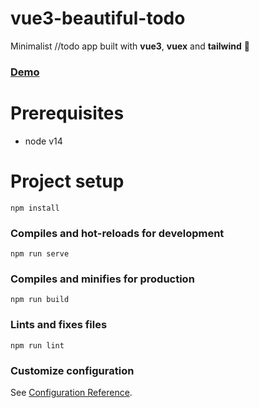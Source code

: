 # vue3-beautiful-todo

Minimalist //todo app built with **vue3**, **vuex** and **tailwind** 🧨
### [Demo](https://georgebrata.ro/todo/)

# Prerequisites
- node v14

# Project setup
```
npm install
```

### Compiles and hot-reloads for development
```
npm run serve
```

### Compiles and minifies for production
```
npm run build
```

### Lints and fixes files
```
npm run lint
```

### Customize configuration
See [Configuration Reference](https://cli.vuejs.org/config/).

